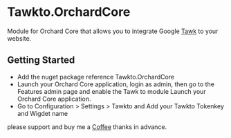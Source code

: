 # Tawkto.OrchardCore
Module for Orchard Core that allows you to  integrate Google [Tawk](https://www.tawk.to/) to your website.

## Getting Started
- Add the nuget package reference Tawkto.OrchardCore
- Launch your Orchard Core application, login as admin, then go to the Features admin page and enable the Tawk to module Launch your Orchard Core application.
- Go to Configuration > Settings > Tawkto  and Add your Tawkto Tokenkey and Wigdet name

please support and  buy me a [Coffee](https://www.buymeacoffee.com/nicolasmaluleke) thanks in advance.
